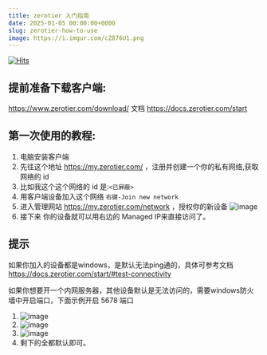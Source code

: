 ```yaml
---
title: zerotier 入门指南
date: 2025-01-05 00:00:00+0000
slug: zerotier-how-to-use
image: https://i.imgur.com/cZ876U1.png
---
```

[![Hits](https://hits.seeyoufarm.com/api/count/incr/badge.svg?url=https://b.kill9pid.top/p/zerotier-how-to-use/&count_bg=%23F26E00&title_bg=%23000000)](https://hits.seeyoufarm.com)


## 提前准备下载客户端:
https://www.zerotier.com/download/
文档
https://docs.zerotier.com/start

## 第一次使用的教程:
1. 电脑安装客户端
2. 先往这个地址 https://my.zerotier.com/ ，注册并创建一个你的私有网络,获取网络的 id 
3. 比如我这个这个网络的 id 是:`<已屏蔽>`
4. 用客户端设备加入这个网络 `右键-Join new network`
5. 进入管理网站 https://my.zerotier.com/network ，授权你的新设备
![image](https://hackmd.io/_uploads/Bk5BW9v8Jg.png)
6. 接下来 你的设备就可以用右边的 Managed IP来直接访问了。


## 提示
如果你加入的设备都是windows，是默认无法ping通的，具体可参考文档 https://docs.zerotier.com/start/#test-connectivity

如果你想要开一个内网服务器，其他设备默认是无法访问的，需要windows防火墙中开启端口，下面示例开启 5678 端口
1. ![image](https://hackmd.io/_uploads/SyOIMqv8ye.png)
2. ![image](https://hackmd.io/_uploads/BJVdMcDUke.png)
3. ![image](https://hackmd.io/_uploads/BJXKM5DUJx.png)
4. 剩下的全都默认即可。


